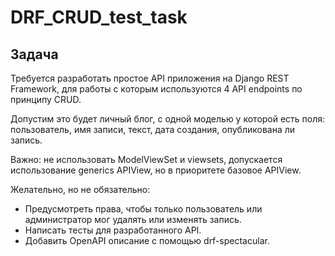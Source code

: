 # DRF_CRUD_test_task

## Задача
Требуется разработать простое API приложения на Django REST Framework, для работы с которым используются 4 API endpoints по принципу CRUD.

Допустим это будет личный блог, с одной моделью у которой есть поля: пользователь, имя записи, текст, дата создания, опубликована ли запись.

Важно: не использовать ModelViewSet и viewsets,  допускается использование generics APIView, но в приоритете базовое APIView.

Желательно, но не обязательно:
- Предусмотреть права, чтобы только пользователь или администратор мог удалять или изменять запись.
- Написать тесты для разработанного API.
- Добавить OpenAPI описание с помощью drf-spectacular.
